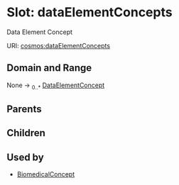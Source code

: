 
# Slot: dataElementConcepts


Data Element Concept

URI: [cosmos:dataElementConcepts](https://www.cdisc.org/cosmos/1-0dataElementConcepts)


## Domain and Range

None &#8594;  <sub>0..\*</sub> [DataElementConcept](DataElementConcept.md)

## Parents


## Children


## Used by

 * [BiomedicalConcept](BiomedicalConcept.md)
